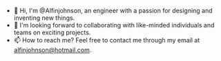 - 👋 Hi, I'm @Alfinjohnson, an engineer with a passion for designing and inventing new things.
- 💞️ I'm looking forward to collaborating with like-minded individuals and teams on exciting projects.
- 📫 How to reach me? Feel free to contact me through my email at alfinjohnson@hotmail.com.
  
<!---
Alfinjohnson/Alfinjohnson is a ✨ special ✨ repository because its `README.md` (this file) appears on your GitHub profile.
You can click the Preview link to take a look at your changes.
--->
